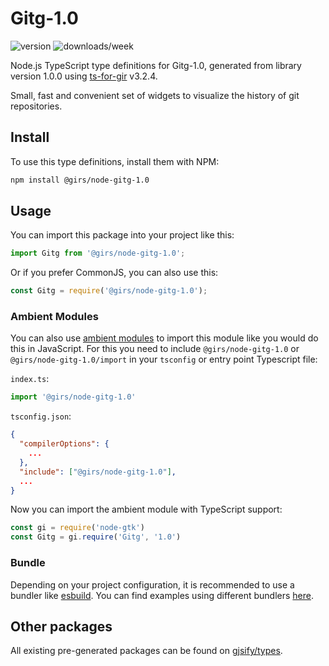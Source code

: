 
# Gitg-1.0

![version](https://img.shields.io/npm/v/@girs/node-gitg-1.0)
![downloads/week](https://img.shields.io/npm/dw/@girs/node-gitg-1.0)


Node.js TypeScript type definitions for Gitg-1.0, generated from library version 1.0.0 using [ts-for-gir](https://github.com/gjsify/ts-for-gir) v3.2.4.

Small, fast and convenient set of widgets to visualize the history of git repositories.

## Install

To use this type definitions, install them with NPM:
```bash
npm install @girs/node-gitg-1.0
```

## Usage

You can import this package into your project like this:
```ts
import Gitg from '@girs/node-gitg-1.0';
```

Or if you prefer CommonJS, you can also use this:
```ts
const Gitg = require('@girs/node-gitg-1.0');
```

### Ambient Modules

You can also use [ambient modules](https://github.com/gjsify/ts-for-gir/tree/main/packages/cli#ambient-modules) to import this module like you would do this in JavaScript.
For this you need to include `@girs/node-gitg-1.0` or `@girs/node-gitg-1.0/import` in your `tsconfig` or entry point Typescript file:

`index.ts`:
```ts
import '@girs/node-gitg-1.0'
```

`tsconfig.json`:
```json
{
  "compilerOptions": {
    ...
  },
  "include": ["@girs/node-gitg-1.0"],
  ...
}
```

Now you can import the ambient module with TypeScript support: 

```ts
const gi = require('node-gtk')
const Gitg = gi.require('Gitg', '1.0')
```


### Bundle

Depending on your project configuration, it is recommended to use a bundler like [esbuild](https://esbuild.github.io/). You can find examples using different bundlers [here](https://github.com/gjsify/ts-for-gir/tree/main/examples).

## Other packages

All existing pre-generated packages can be found on [gjsify/types](https://github.com/gjsify/types).


